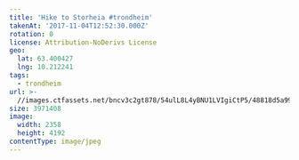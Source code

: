 ```yaml
---
title: 'Hike to Storheia #trondheim'
takenAt: '2017-11-04T12:52:30.000Z'
rotation: 0
license: Attribution-NoDerivs License
geo:
  lat: 63.400427
  lng: 10.212241
tags:
  - trondheim
url: >-
  //images.ctfassets.net/bncv3c2gt878/54ulL8L4yBNU1LVIgiCtP5/48818d5a9926cc4d03a79936991ab0b5/hike-to-storheia-trondheim_38136014192_o
size: 3971408
image:
  width: 2358
  height: 4192
contentType: image/jpeg
---
```


